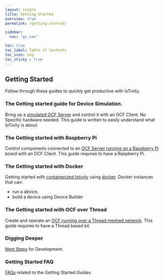 ```yaml
---
layout: single
title: Getting Started
overview: true
permalink: /getting-started/

sidebar:
  nav: "gs_nav"

toc: true
toc_label: Table of Contents
toc_icon: cog
toc_sticky : true
---
```


## Getting Started

Follow through these guides to quickly get productive with IoTivity.

### The Getting started guide for Device Simulation.

Bring up a [simulated OCF Server](/GS_DS) and control it with an OCF Client.
No Specific hardware needed.
This guide is written to easily understand what IoTivity is about.

### The Getting started with Raspberry Pi

Control components connected to an [OCF Server running on a Raspberry Pi](/GS_Rasp) board with an OCF Client.
This guide requires to have a Raspberry Pi.


### The Getting started with Docker

Getting started with [containerized Iotivity](gs_docker) using [docker](https://www.docker.com/).
Docker instances that can:
* run a device.
* build a device using Device Builder


### The Getting started with OCF over Thread

Create and operate an [OCF running over a Thread meshed network](/GS_OCF_over_Thread).
This guide requires to have a Thread based kit.

### Digging Deeper

[Next Steps](/gs_diggingdeeper) for Development.

### Getting Started FAQ

[FAQs](/gs_faq) related to the Getting Started Guides
